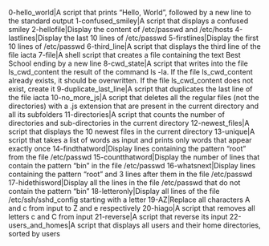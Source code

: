 0-hello_world|A script that prints “Hello, World”, followed by a new line to the standard output
1-confused_smiley|A script that displays a confused smiley
2-hellofile|Display the content of /etc/passwd and /etc/hosts
4-lastlines|Display the last 10 lines of /etc/passwd
5-firstlines|Display the first 10 lines of /etc/passwd
6-third_line|A script that displays the third line of the file iacta
7-file|A shell script that creates a file containing the text Best School ending by a new line
8-cwd_state|A script that writes into the file ls_cwd_content the result of the command ls -la. If the file ls_cwd_content already exists, it should be overwritten. If the file ls_cwd_content does not exist, create it
9-duplicate_last_line|A script that duplicates the last line of the file iacta
10-no_more_js|A script that deletes all the regular files (not the directories) with a .js extension that are present in the current directory and all its subfolders
11-directories|A script that counts the number of directories and sub-directories in the current directory
12-newest_files|A script that displays the 10 newest files in the current directory
13-unique|A script that takes a list of words as input and prints only words that appear exactly once
14-findthatword|Display lines containing the pattern “root” from the file /etc/passwd
15-countthatword|Display the number of lines that contain the pattern “bin” in the file /etc/passwd
16-whatsnext|Display lines containing the pattern “root” and 3 lines after them in the file /etc/passwd
17-hidethisword|Display all the lines in the file /etc/passwd that do not contain the pattern “bin”
18-letteronly|Display all lines of the file /etc/ssh/sshd_config starting with a letter
19-AZ|Replace all characters A and c from input to Z and e respectively
20-hiago|A script that removes all letters c and C from input
21-reverse|A script that reverse its input
22-users_and_homes|A script that displays all users and their home directories, sorted by users
